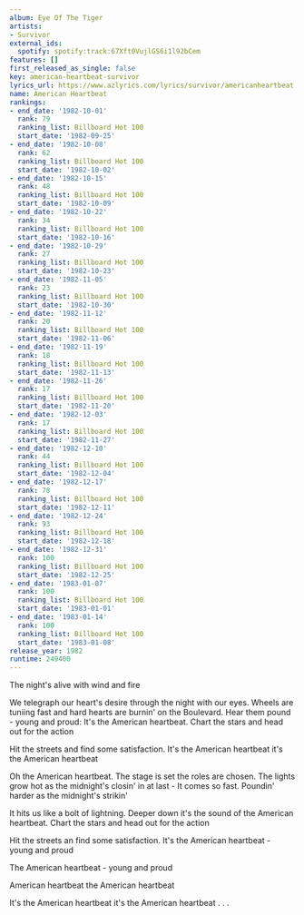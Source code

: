 ```yaml
---
album: Eye Of The Tiger
artists:
- Survivor
external_ids:
  spotify: spotify:track:67Xft0VujlGS6i1l92bCem
features: []
first_released_as_single: false
key: american-heartbeat-survivor
lyrics_url: https://www.azlyrics.com/lyrics/survivor/americanheartbeat.html
name: American Heartbeat
rankings:
- end_date: '1982-10-01'
  rank: 79
  ranking_list: Billboard Hot 100
  start_date: '1982-09-25'
- end_date: '1982-10-08'
  rank: 62
  ranking_list: Billboard Hot 100
  start_date: '1982-10-02'
- end_date: '1982-10-15'
  rank: 48
  ranking_list: Billboard Hot 100
  start_date: '1982-10-09'
- end_date: '1982-10-22'
  rank: 34
  ranking_list: Billboard Hot 100
  start_date: '1982-10-16'
- end_date: '1982-10-29'
  rank: 27
  ranking_list: Billboard Hot 100
  start_date: '1982-10-23'
- end_date: '1982-11-05'
  rank: 23
  ranking_list: Billboard Hot 100
  start_date: '1982-10-30'
- end_date: '1982-11-12'
  rank: 20
  ranking_list: Billboard Hot 100
  start_date: '1982-11-06'
- end_date: '1982-11-19'
  rank: 18
  ranking_list: Billboard Hot 100
  start_date: '1982-11-13'
- end_date: '1982-11-26'
  rank: 17
  ranking_list: Billboard Hot 100
  start_date: '1982-11-20'
- end_date: '1982-12-03'
  rank: 17
  ranking_list: Billboard Hot 100
  start_date: '1982-11-27'
- end_date: '1982-12-10'
  rank: 44
  ranking_list: Billboard Hot 100
  start_date: '1982-12-04'
- end_date: '1982-12-17'
  rank: 78
  ranking_list: Billboard Hot 100
  start_date: '1982-12-11'
- end_date: '1982-12-24'
  rank: 93
  ranking_list: Billboard Hot 100
  start_date: '1982-12-18'
- end_date: '1982-12-31'
  rank: 100
  ranking_list: Billboard Hot 100
  start_date: '1982-12-25'
- end_date: '1983-01-07'
  rank: 100
  ranking_list: Billboard Hot 100
  start_date: '1983-01-01'
- end_date: '1983-01-14'
  rank: 100
  ranking_list: Billboard Hot 100
  start_date: '1983-01-08'
release_year: 1982
runtime: 249400
---
```

The night's alive with wind and fire

We telegraph our heart's desire through the night with our eyes.
Wheels are tuniing fast and hard
hearts are burnin' on the Boulevard.
Hear them pound - young and proud:
It's the American heartbeat.
Chart the stars and head out for the action

Hit the streets and find some satisfaction.
It's the American heartbeat
it's the American heartbeat

Oh
the American heartbeat.
The stage is set
the roles are chosen.
The lights grow hot as the midnight's closin' in at last -
It comes so fast.
Poundin' harder as the midnight's strikin'

It hits us like a bolt of lightning.
Deeper down
it's the sound of the American heartbeat.
Chart the stars and head out for the action

Hit the streets an find some satisfaction.
It's the American heartbeat - young and proud

The American heartbeat - young and proud

American heartbeat
the American heartbeat

It's the American heartbeat
it's the American heartbeat
. . .
